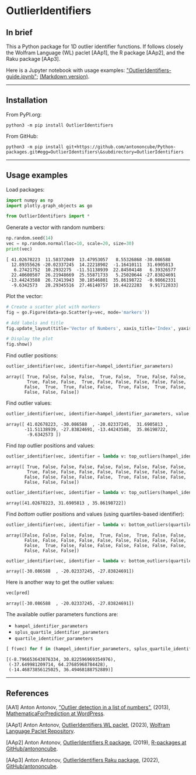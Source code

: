 # OutlierIdentifiers

## In brief

This a Python package for 1D outlier identifier functions. 
If follows closely the Wolfram Language (WL) paclet [AAp1], the R package [AAp2], and the Raku package [AAp3].

Here is a Jupyter notebook with usage examples: ["OutlierIdentifiers-guide.ipynb"](https://github.com/antononcube/Python-packages/blob/main/OutlierIdentifiers/docs/OutlierIdentifiers-guide.ipynb);
[(Markdown version)](https://github.com/antononcube/Python-packages/blob/main/OutlierIdentifiers/docs/OutlierIdentifiers-guide.md).

------

## Installation 

From PyPI.org:

```shell
python3 -m pip install OutlierIdentifiers
```

From GitHub:

```shell
python3 -m pip install git+https://github.com/antononcube/Python-packages.git#egg=OutlierIdentifiers\&subdirectory=OutlierIdentifiers
```

------

## Usage examples

Load packages:


```python
import numpy as np
import plotly.graph_objects as go

from OutlierIdentifiers import *
```

Generate a vector with random numbers:


```python
np.random.seed(14)
vec = np.random.normal(loc=10, scale=20, size=30)
print(vec)
```

    [ 41.02678223  11.58372049  13.47953057   8.55326868 -30.086588
      12.89355626 -20.02337245  14.22218902  -1.16410111  31.6905813
       6.27421752  10.2932275  -11.51138939  22.84504148   6.39326577
      22.40600507  26.21948669  25.55871733   5.25020644 -27.83824691
     -13.44243588  26.72413943  30.18546801  35.86198722  -0.98662331
      -9.6342573   28.29345516  27.46140757  10.44222283   9.91712833]


Plot the vector:


```python
# Create a scatter plot with markers
fig = go.Figure(data=go.Scatter(y=vec, mode='markers'))

# Add labels and title
fig.update_layout(title='Vector of Numbers', xaxis_title='Index', yaxis_title='Value', template = "plotly_dark")

# Display the plot
fig.show()

```



Find outlier positions:


```python
outlier_identifier(vec, identifier=hampel_identifier_parameters)
```




    array([ True, False, False, False,  True, False,  True, False, False,
            True, False, False,  True, False, False, False, False, False,
           False,  True,  True, False, False,  True, False,  True, False,
           False, False, False])



Find outlier values:


```python
outlier_identifier(vec, identifier=hampel_identifier_parameters, value = True)
```




    array([ 41.02678223, -30.086588  , -20.02337245,  31.6905813 ,
           -11.51138939, -27.83824691, -13.44243588,  35.86198722,
            -9.6342573 ])



Find *top* outlier positions and values:


```python
outlier_identifier(vec, identifier = lambda v: top_outliers(hampel_identifier_parameters(v)))
```




    array([ True, False, False, False, False, False, False, False, False,
            True, False, False, False, False, False, False, False, False,
           False, False, False, False, False,  True, False, False, False,
           False, False, False])




```python
outlier_identifier(vec, identifier = lambda v: top_outliers(hampel_identifier_parameters(v)), value=True)
```




    array([41.02678223, 31.6905813 , 35.86198722])



Find *bottom* outlier positions and values (using quartiles-based identifier):


```python
outlier_identifier(vec, identifier = lambda v: bottom_outliers(quartile_identifier_parameters(v)))
```




    array([False, False, False, False,  True, False,  True, False, False,
           False, False, False, False, False, False, False, False, False,
           False,  True, False, False, False, False, False, False, False,
           False, False, False])




```python
outlier_identifier(vec, identifier = lambda v: bottom_outliers(quartile_identifier_parameters(v)), value=True)
```




    array([-30.086588  , -20.02337245, -27.83824691])


Here is another way to get the outlier values:


```python
vec[pred]
```



    array([-30.086588  , -20.02337245, -27.83824691])



The available outlier parameters functions are:

- `hampel_identifier_parameters`
- `splus_quartile_identifier_parameters`
- `quartile_identifier_parameters`


```python
[ f(vec) for f in (hampel_identifier_parameters, splus_quartile_identifier_parameters, quartile_identifier_parameters)]
```




    [(-8.796653643076334, 30.822596969354976),
     (-37.649981209714, 64.27685968784428),
     (-14.46873856125025, 36.49468188752889)]



------

## References 

[AA1] Anton Antonov,
["Outlier detection in a list of numbers"](https://mathematicaforprediction.wordpress.com/2013/10/16/outlier-detection-in-a-list-of-numbers/),
(2013),
[MathematicaForPrediction at WordPress](https://mathematicaforprediction.wordpress.com).

[AAp1] Anton Antonov,
[OutlierIdentifiers WL paclet](https://resources.wolframcloud.com/PacletRepository/resources/AntonAntonov/OutlierIdentifiers/),
(2023),
[Wolfram Language Paclet Repository](https://resources.wolframcloud.com/PacletRepository/).

[AAp2] Anton Antonov,
[OutlierIdentifiers R package](https://github.com/antononcube/R-packages/tree/master/OutlierIdentifiers),
(2019),
[R-packages at GitHub/antononcube](https://github.com/antononcube/R-packages).

[AAp3] Anton Antonov,
[OutlierIdentifiers Raku package](https://github.com/antononcube/Raku-Statistics-OutlierIdentifiers),
(2022),
[GitHub/antononcube](https://github.com/antononcube/).
